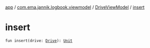 [app](../../index.md) / [com.ema.jannik.logbook.viewmodel](../index.md) / [DriveViewModel](index.md) / [insert](./insert.md)

# insert

`fun insert(drive: `[`Drive`](../../com.ema.jannik.logbook.model.database/-drive/index.md)`): `[`Unit`](https://kotlinlang.org/api/latest/jvm/stdlib/kotlin/-unit/index.html)